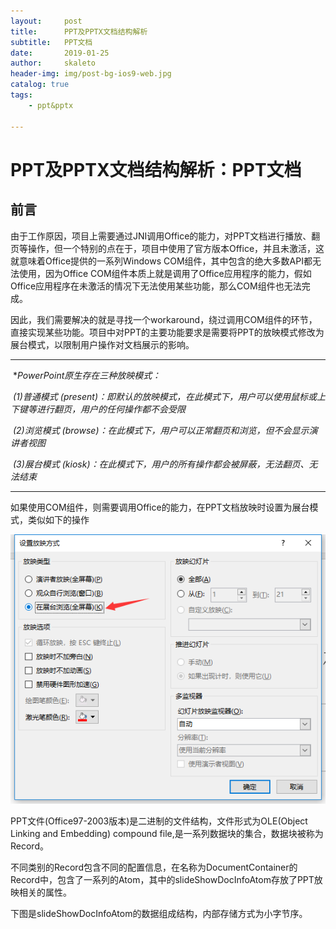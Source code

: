 ```yaml
---
layout:     post
title:      PPT及PPTX文档结构解析
subtitle:   PPT文档
date:       2019-01-25
author:     skaleto
header-img: img/post-bg-ios9-web.jpg
catalog: true
tags:
    - ppt&pptx

---
```


# PPT及PPTX文档结构解析：PPT文档



## 前言

​	由于工作原因，项目上需要通过JNI调用Office的能力，对PPT文档进行播放、翻页等操作，但一个特别的点在于，项目中使用了官方版本Office，并且未激活，这就意味着Office提供的一系列Windows COM组件，其中包含的绝大多数API都无法使用，因为Office COM组件本质上就是调用了Office应用程序的能力，假如Office应用程序在未激活的情况下无法使用某些功能，那么COM组件也无法完成。

​	因此，我们需要解决的就是寻找一个workaround，绕过调用COM组件的环节，直接实现某些功能。项目中对PPT的主要功能要求是需要将PPT的放映模式修改为展台模式，以限制用户操作对文档展示的影响。

------

​	**PowerPoint原生存在三种放映模式：*

​	*(1)普通模式 (present)：即默认的放映模式，在此模式下，用户可以使用鼠标或上下键等进行翻页，用户的任何操作都不会受限*

​	*(2)浏览模式 (browse)：在此模式下，用户可以正常翻页和浏览，但不会显示演讲者视图*

​	*(3)展台模式 (kiosk)：在此模式下，用户的所有操作都会被屏蔽，无法翻页、无法结束*

------

​	如果使用COM组件，则需要调用Office的能力，在PPT文档放映时设置为展台模式，类似如下的操作

![ppt_kiosk_mode](../img/ppt_structure/ppt_kiosk_mode.png)





PPT文件(Office97-2003版本)是二进制的文件结构，文件形式为OLE(Object Linking and Embedding) compound file,是一系列数据块的集合，数据块被称为Record。

不同类别的Record包含不同的配置信息，在名称为DocumentContainer的Record中，包含了一系列的Atom，其中的slideShowDocInfoAtom存放了PPT放映相关的属性。

下图是slideShowDocInfoAtom的数据组成结构，内部存储方式为小字节序。